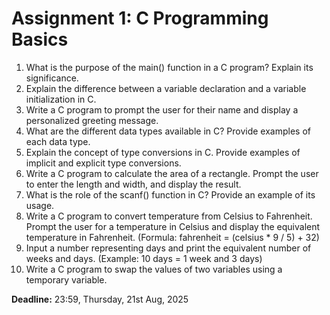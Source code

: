 # Assignment 1: C Programming Basics

1. What is the purpose of the main() function in a C program? Explain its significance.
2. Explain the difference between a variable declaration and a variable initialization in C.
3. Write a C program to prompt the user for their name and display a personalized greeting message.
4. What are the different data types available in C? Provide examples of each data type.
5. Explain the concept of type conversions in C. Provide examples of implicit and explicit type conversions.
6. Write a C program to calculate the area of a rectangle. Prompt the user to enter the length and width, and display the result.
7. What is the role of the scanf() function in C? Provide an example of its usage.
8. Write a C program to convert temperature from Celsius to Fahrenheit. Prompt the user for a temperature in Celsius and display the equivalent temperature in Fahrenheit. (Formula: fahrenheit = (celsius * 9 / 5) + 32)
9. Input a number representing days and print the equivalent number of weeks and days. (Example: 10 days = 1 week and 3 days)
10. Write a C program to swap the values of two variables using a temporary variable.

**Deadline:** 23:59, Thursday, 21st Aug, 2025
